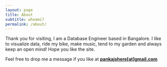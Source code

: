 ```yaml
---
layout: page
title: About
subtitle: whoami?
permalink: /about/
---
```


Thank you for visiting, I am a Database Engineer based in Bangalore. I like to visualize data, ride my bike, make music, tend to my garden and always keep an open mind! Hope you like the site. 

Feel free to drop me a message if you like at <span style="color:orange; font-weight: bold; text-decoration: underline;"><a href="mailto:pankajshere@gmail.com">pankajshere[at]gmail.com</a></span>